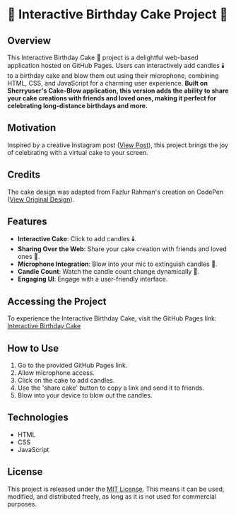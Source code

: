 # 🎂 Interactive Birthday Cake Project 🎉

## Overview

This Interactive Birthday Cake 🍰 project is a delightful web-based application hosted on GitHub Pages. Users can interactively add candles 🕯️ to a birthday cake and blow them out using their microphone, combining HTML, CSS, and JavaScript for a charming user experience. **Built on Sherryuser's Cake-Blow application, this version adds the ability to share your cake creations with friends and loved ones, making it perfect for celebrating long-distance birthdays and more.**

## Motivation

Inspired by a creative Instagram post ([View Post](https://www.instagram.com/reel/C0xoHgDLmqg/)), this project brings the joy of celebrating with a virtual cake to your screen.

## Credits

The cake design was adapted from Fazlur Rahman's creation on CodePen ([View Original Design](https://codepen.io/fazlurr/pen/gPMJMK)).

## Features

- **Interactive Cake**: Click to add candles 🕯️.
- **Sharing Over the Web**: Share your cake creation with friends and loved ones 🎁.
- **Microphone Integration**: Blow into your mic to extinguish candles 🎤.
- **Candle Count**: Watch the candle count change dynamically 🔢.
- **Engaging UI**: Engage with a user-friendly interface.

## Accessing the Project

To experience the Interactive Birthday Cake, visit the GitHub Pages link: [Interactive Birthday Cake](https://mahnoorsheikh16.github.io/cake-blow/)

## How to Use

1. Go to the provided GitHub Pages link.
2. Allow microphone access.
3. Click on the cake to add candles.
4. Use the 'share cake' button to copy a link and send it to friends.
5. Blow into your device to blow out the candles.

## Technologies

- HTML
- CSS
- JavaScript

## License

This project is released under the [MIT License](LICENSE). This means it can be used, modified, and distributed freely, as long as it is not used for commercial purposes.
